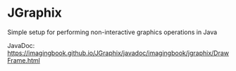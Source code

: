 # JGraphix
Simple setup for performing non-interactive graphics operations in Java

JavaDoc: https://imagingbook.github.io/JGraphix/javadoc/imagingbook/jgraphix/DrawFrame.html
